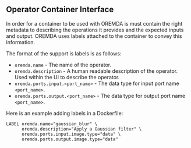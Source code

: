 Operator Container Interface
----------------------------

In order for a container to be used with OREMDA is must contain the right metadata
to describing the operations it provides and the expected inputs and output. OREMDA
uses labels attached to the container to convey this information.

The format of the support is labels is as follows:

- `oremda.name` - The name of the operator.
- `oremda.description` - A human readable description of the operator. Used within the
UI to describe the operator.
- `oremda.ports.input.<port_name>` - The data type for input port name `<port_name>`.
- `oremda.ports.output.<port_name>` - The data type for output port name `<port_name>`.

Here is an example adding labels in a Dockerfile:

```
LABEL oremda.name="gaussian_blur" \
      oremda.description="Apply a Gaussian filter" \
      oremda.ports.input.image.type="data" \
      oremda.ports.output.image.type="data"

```